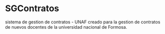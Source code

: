 # SGContratos
sistema de gestion de contratos - UNAF
creado para la gestion de contratos de nuevos docentes de la universidad nacional de Formosa.
